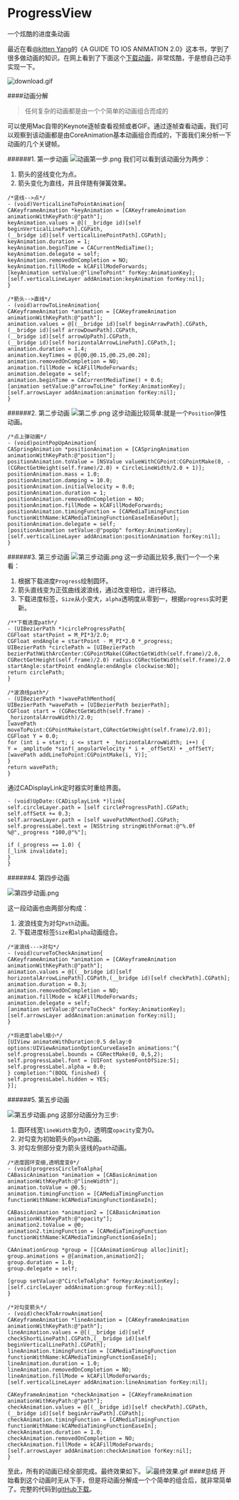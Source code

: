 # ProgressView
一个炫酷的进度条动画

最近在看[@kitten Yang](http://kittenyang.com)的《A GUIDE TO IOS ANIMATION 2.0》这本书，学到了很多做动画的知识。在网上看到了下面这个[下载动画](https://www.uplabs.com/posts/download-animation)，非常炫酷，于是想自己动手实现一下。

![download.gif](http://upload-images.jianshu.io/upload_images/979175-d8c9cdafe12c4447.gif?imageMogr2/auto-orient/strip)

####动画分解
> 任何复杂的动画都是由一个个简单的动画组合而成的

可以使用Mac自带的Keynote逐帧查看视频或者GIF。通过逐帧查看动画，我们可以观察到该动画都是由CoreAnimation基本动画组合而成的，下面我们来分析一下动画的几个关键帧。

######1. 第一步动画
![动画第一步.png](http://upload-images.jianshu.io/upload_images/979175-79f9ebd0d313f685.png?imageMogr2/auto-orient/strip%7CimageView2/2/w/1240)
我们可以看到该动画分为两步：
1. 箭头的竖线变化为点。
2. 箭头变化为直线，并且伴随有弹簧效果。
```
/*竖线-->点*/
- (void)VerticalLineToPointAnimation{
CAKeyframeAnimation *keyAnimation = [CAKeyframeAnimation animationWithKeyPath:@"path"];
keyAnimation.values = @[(__bridge id)[self beginVerticalLinePath].CGPath,
(__bridge id)[self verticalLinePointPath].CGPath];
keyAnimation.duration = 1;
keyAnimation.beginTime = CACurrentMediaTime();
keyAnimation.delegate = self;
keyAnimation.removedOnCompletion = NO;
keyAnimation.fillMode = kCAFillModeForwards;
[keyAnimation setValue:@"lineToPoint" forKey:AnimationKey];
[self.verticalLineLayer addAnimation:keyAnimation forKey:nil];
}
```

```
/*箭头-->直线*/
- (void)arrowToLineAnimation{
CAKeyframeAnimation *animation = [CAKeyframeAnimation animationWithKeyPath:@"path"];
animation.values = @[(__bridge id)[self beginArrawPath].CGPath,
(__bridge id)[self arrowDownPath].CGPath,
(__bridge id)[self arrowUpPath].CGPath,
(__bridge id)[self horizontalArrowLinePath].CGPath,];
animation.duration = 1.4;
animation.keyTimes = @[@0,@0.15,@0.25,@0.28];
animation.removedOnCompletion = NO;
animation.fillMode = kCAFillModeForwards;
animation.delegate = self;
animation.beginTime = CACurrentMediaTime() + 0.6;
[animation setValue:@"arrowToLine" forKey:AnimationKey];
[self.arrowsLayer addAnimation:animation forKey:nil];
}
```
######2. 第二步动画
![第二步.png](http://upload-images.jianshu.io/upload_images/979175-6642a1c48bc99070.png?imageMogr2/auto-orient/strip%7CimageView2/2/w/1240)
这步动画比较简单:就是一个`Position`弹性动画。
```
/*点上弹动画*/
- (void)pointPopUpAnimation{
CASpringAnimation *positionAnimation = [CASpringAnimation animationWithKeyPath:@"position"];
positionAnimation.toValue = [NSValue valueWithCGPoint:CGPointMake(0, -(CGRectGetHeight(self.frame)/2.0) + CircleLineWidth/2.0 + 1)];
positionAnimation.mass = 1.0;
positionAnimation.damping = 10.0;
positionAnimation.initialVelocity = 0.0;
positionAnimation.duration = 1;
positionAnimation.removedOnCompletion = NO;
positionAnimation.fillMode = kCAFillModeForwards;
positionAnimation.timingFunction = [CAMediaTimingFunction functionWithName:kCAMediaTimingFunctionEaseInEaseOut];
positionAnimation.delegate = self;
[positionAnimation setValue:@"popUp" forKey:AnimationKey];
[self.verticalLineLayer addAnimation:positionAnimation forKey:nil];
}
```

######3. 第三步动画
![第三步动画.png](http://upload-images.jianshu.io/upload_images/979175-f54c498faf603b54.png?imageMogr2/auto-orient/strip%7CimageView2/2/w/1240)
这一步动画比较多,我们一个一个来看：
1. 根据下载进度`Progress`绘制圆环。
2. 箭头直线变为正弦曲线波浪线，通过改变相位，进行移动。
3. 下载进度标签，`Size`从小变大，`alpha`透明度从零到一，根据`progress`实时更新。
```
/**下载进度path*/
- (UIBezierPath *)circleProgressPath{
CGFloat startPoint = M_PI*3/2.0;
CGFloat endAngle = startPoint - M_PI*2.0 *_progress;
UIBezierPath *circlePath = [UIBezierPath bezierPathWithArcCenter:CGPointMake(CGRectGetWidth(self.frame)/2.0, CGRectGetHeight(self.frame)/2.0) radius:CGRectGetWidth(self.frame)/2.0 startAngle:startPoint endAngle:endAngle clockwise:NO];
return circlePath;
}
```

```
/*波浪线path*/
- (UIBezierPath *)wavePathMenthod{
UIBezierPath *wavePath = [UIBezierPath bezierPath];
CGFloat start = (CGRectGetWidth(self.frame) - _horizontalArrowWidth)/2.0;
[wavePath moveToPoint:CGPointMake(start,CGRectGetHeight(self.frame)/2.0)];
CGFloat Y = 0.0;
for (int i = start; i <= start + _horizontalArrowWidth; i++) {
Y = _amplitude *sinf(_angularVelocity * i + _offSetX) + _offSetY;
[wavePath addLineToPoint:CGPointMake(i, Y)];
}
return wavePath;
}
```

通过CADisplayLink定时器实时重绘界面。
```
- (void)UpDate:(CADisplayLink *)link{
self.circleLayer.path = [self circleProgressPath].CGPath;
self.offSetX += 0.3;
self.arrowsLayer.path = [self wavePathMenthod].CGPath;
self.progressLabel.text = [NSString stringWithFormat:@"%.0f %@",_progress *100,@"%"];

if (_progress == 1.0) {
[_link invalidate];
}
}
```
######4. 第四步动画

![第四步动画.png](http://upload-images.jianshu.io/upload_images/979175-594ebca0280399a5.png?imageMogr2/auto-orient/strip%7CimageView2/2/w/1240)

这一段动画也由两部分构成：
1. 波浪线变为对勾`Path`动画。
2. 下载进度标签`Size`和`alpha`动画组合。
```
/*波浪线--->对勾*/
- (void)curveToCheckAnimation{
CAKeyframeAnimation *animation = [CAKeyframeAnimation animationWithKeyPath:@"path"];
animation.values = @[(__bridge id)[self horizontalArrowLinePath].CGPath,(__bridge id)[self checkPath].CGPath];
animation.duration = 0.3;
animation.removedOnCompletion = NO;
animation.fillMode = kCAFillModeForwards;
animation.delegate = self;
[animation setValue:@"cureToCheck" forKey:AnimationKey];
[self.arrowsLayer addAnimation:animation forKey:nil];
}
```

```
/*将进度label缩小*/
[UIView animateWithDuration:0.5 delay:0 options:UIViewAnimationOptionCurveEaseIn animations:^{
self.progressLabel.bounds = CGRectMake(0, 0,5,2);
self.progressLabel.font = [UIFont systemFontOfSize:5];
self.progressLabel.alpha = 0.0;
} completion:^(BOOL finished) {
self.progressLabel.hidden = YES;
}];
```
######5. 第五步动画

![第五步动画.png](http://upload-images.jianshu.io/upload_images/979175-dbf43e064540c791.png?imageMogr2/auto-orient/strip%7CimageView2/2/w/1240)
这部分动画分为三步:
1. 圆环线宽`lineWidth`变为0，透明度`opacity`变为0。
2. 对勾变为初始箭头的`path`动画。
3. 对勾左侧部分变为箭头竖线的`path`动画。
```
/*进度圆环变细,透明度变0*/
- (void)progressCircleToAlpha{
CABasicAnimation *animation = [CABasicAnimation animationWithKeyPath:@"lineWidth"];
animation.toValue = @0.5;
animation.timingFunction = [CAMediaTimingFunction functionWithName:kCAMediaTimingFunctionEaseIn];

CABasicAnimation *animation2 = [CABasicAnimation animationWithKeyPath:@"opacity"];
animation2.toValue = @0;
animation2.timingFunction = [CAMediaTimingFunction functionWithName:kCAMediaTimingFunctionEaseIn];

CAAnimationGroup *group = [[CAAnimationGroup alloc]init];
group.animations = @[animation,animation2];
group.duration = 1.0;
group.delegate = self;

[group setValue:@"CircleToAlpha" forKey:AnimationKey];
[self.circleLayer addAnimation:group forKey:nil];
}
```

```
/*对勾变箭头*/
- (void)checkToArrowAnimation{
CAKeyframeAnimation *lineAnimation = [CAKeyframeAnimation animationWithKeyPath:@"path"];
lineAnimation.values = @[(__bridge id)[self checkShortLinePath].CGPath,(__bridge id)[self beginVerticalLinePath].CGPath];
lineAnimation.timingFunction = [CAMediaTimingFunction functionWithName:kCAMediaTimingFunctionEaseIn];
lineAnimation.duration = 1.0;
lineAnimation.removedOnCompletion = NO;
lineAnimation.fillMode = kCAFillModeForwards;
[self.verticalLineLayer addAnimation:lineAnimation forKey:nil];

CAKeyframeAnimation *checkAnimation = [CAKeyframeAnimation animationWithKeyPath:@"path"];
checkAnimation.values = @[(__bridge id)[self checkPath].CGPath,(__bridge id)[self beginArrawPath].CGPath];
checkAnimation.timingFunction = [CAMediaTimingFunction functionWithName:kCAMediaTimingFunctionEaseIn];
checkAnimation.duration = 1.0;
checkAnimation.removedOnCompletion = NO;
checkAnimation.fillMode = kCAFillModeForwards;
[self.arrowsLayer addAnimation:checkAnimation forKey:nil];
}
```

至此，所有的动画已经全部完成。最终效果如下。
![最终效果.gif](http://upload-images.jianshu.io/upload_images/979175-cb65e4a549946ba2.gif?imageMogr2/auto-orient/strip)
####总结
开始看到这个动画时无从下手，但是将动画分解成一个个简单的组合后，就非常简单了。完整的代码到[gitHub下载](https://github.com/CaoXueLiang/AnimationCollection/tree/master/ProgressLoadView)。
